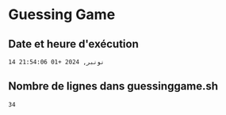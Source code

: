 # Guessing Game

## Date et heure d'exécution
```
14 نونبر, 2024 +01 21:54:06
```

## Nombre de lignes dans guessinggame.sh
```
34
```
